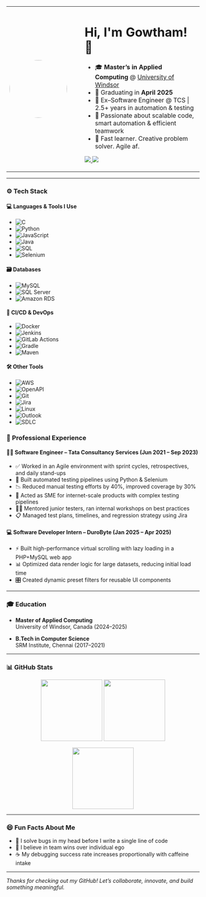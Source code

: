 <!-- Profile Card Layout -->
<table>
  <tr>
    <td width="180px">
      <img src="https://avatars.githubusercontent.com/gowthambaskar" width="150" style="border-radius:50%">
    </td>
    <td>
      <h1>Hi, I'm Gowtham! 👋</h1>
      <ul>
        <li>🎓 <strong>Master’s in Applied Computing</strong> @ <a href="https://www.uwindsor.ca/graduate-studies/305/applied-computing" target="_blank">University of Windsor</a></li>
        <li>📅 Graduating in <strong>April 2025</strong></li>
        <li>💼 Ex–Software Engineer @ TCS | 2.5+ years in automation & testing</li>
        <li>🚀 Passionate about scalable code, smart automation & efficient teamwork</li>
        <li>🧠 Fast learner. Creative problem solver. Agile af.</li>
      </ul>
      <p>
        <a href="https://www.linkedin.com/in/gowthambaskar185">
          <img src="https://img.shields.io/badge/LinkedIn-blue?style=for-the-badge&logo=linkedin">
        </a>
        <a href="mailto:gowtham.colrek185@gmail.com">
          <img src="https://img.shields.io/badge/Gmail-red?style=for-the-badge&logo=gmail">
        </a>
      </p>
    </td>
  </tr>
</table>

---

### ⚙️ Tech Stack

#### 💻 Languages & Tools I Use
- ![C](https://img.shields.io/badge/C-blue?style=for-the-badge&logo=c)
- ![Python](https://img.shields.io/badge/Python-3776AB?style=for-the-badge&logo=python)
- ![JavaScript](https://img.shields.io/badge/JavaScript-F7DF1E?style=for-the-badge&logo=javascript)
- ![Java](https://img.shields.io/badge/Java-orange?style=for-the-badge&logo=java)
- ![SQL](https://img.shields.io/badge/SQL-4479A1?style=for-the-badge&logo=mysql)
- ![Selenium](https://img.shields.io/badge/Selenium-43B02A?style=for-the-badge&logo=selenium)

#### 🗃️ Databases
- ![MySQL](https://img.shields.io/badge/MySQL-00758F?style=for-the-badge&logo=mysql)
- ![SQL Server](https://img.shields.io/badge/SQL%20Server-CC2927?style=for-the-badge&logo=microsoftsqlserver)
- ![Amazon RDS](https://img.shields.io/badge/Amazon%20RDS-527FFF?style=for-the-badge&logo=amazonrds)

#### 🚀 CI/CD & DevOps
- ![Docker](https://img.shields.io/badge/Docker-2496ED?style=for-the-badge&logo=docker)
- ![Jenkins](https://img.shields.io/badge/Jenkins-D24939?style=for-the-badge&logo=jenkins)
- ![GitLab Actions](https://img.shields.io/badge/Gitlab%20Actions-2088FF?style=for-the-badge&logo=gitlabactions)
- ![Gradle](https://img.shields.io/badge/Gradle-02303A?style=for-the-badge&logo=gradle)
- ![Maven](https://img.shields.io/badge/Maven-C71A36?style=for-the-badge&logo=apachemaven)

#### 🛠 Other Tools
- ![AWS](https://img.shields.io/badge/AWS-232F3E?style=for-the-badge&logo=amazonaws)
- ![OpenAPI](https://img.shields.io/badge/OpenAPI-6BA539?style=for-the-badge&logo=openapiinitiative)
- ![Git](https://img.shields.io/badge/GIT-F05032?style=for-the-badge&logo=git)
- ![Jira](https://img.shields.io/badge/JIRA-0052CC?style=for-the-badge&logo=jira)
- ![Linux](https://img.shields.io/badge/Linux-FCC624?style=for-the-badge&logo=linux)
- ![Outlook](https://img.shields.io/badge/Outlook-0072C6?style=for-the-badge&logo=microsoftoutlook)
- ![SDLC](https://img.shields.io/badge/SDLC-black?style=for-the-badge)

### 💼 Professional Experience

#### 👨‍💻 **Software Engineer – Tata Consultancy Services** (Jun 2021 – Sep 2023)
- ✅ Worked in an Agile environment with sprint cycles, retrospectives, and daily stand-ups
- 🧪 Built automated testing pipelines using Python & Selenium
- 📉 Reduced manual testing efforts by 40%, improved coverage by 30%
- 🧩 Acted as SME for internet-scale products with complex testing pipelines
- 👩‍🏫 Mentored junior testers, ran internal workshops on best practices
- 📋 Managed test plans, timelines, and regression strategy using Jira

#### 💻 **Software Developer Intern – DuroByte** (Jan 2025 – Apr 2025)
- ⚡ Built high-performance virtual scrolling with lazy loading in a PHP+MySQL web app
- 📊 Optimized data render logic for large datasets, reducing initial load time
- 🎛️ Created dynamic preset filters for reusable UI components

---

### 🎓 Education

- **Master of Applied Computing**  
  University of Windsor, Canada (2024–2025)

- **B.Tech in Computer Science**  
  SRM Institute, Chennai (2017–2021)

---

### 📊 GitHub Stats

<p align="center">
  <img src="https://github-readme-stats.vercel.app/api?username=gowthambaskar&show_icons=true&theme=tokyonight" height="160"/>
  <img src="https://github-readme-stats.vercel.app/api/top-langs/?username=gowthambaskar&layout=compact&theme=tokyonight" height="160"/>
</p>

<p align="center">
  <img src="https://streak-stats.demolab.com?user=gowthambaskar&theme=tokyonight" height="160"/>
</p>

---

### 😄 Fun Facts About Me
- 🧠 I solve bugs in my head before I write a single line of code
- 🤝 I believe in team wins over individual ego
- ☕ My debugging success rate increases proportionally with caffeine intake

---

_Thanks for checking out my GitHub! Let’s collaborate, innovate, and build something meaningful._
